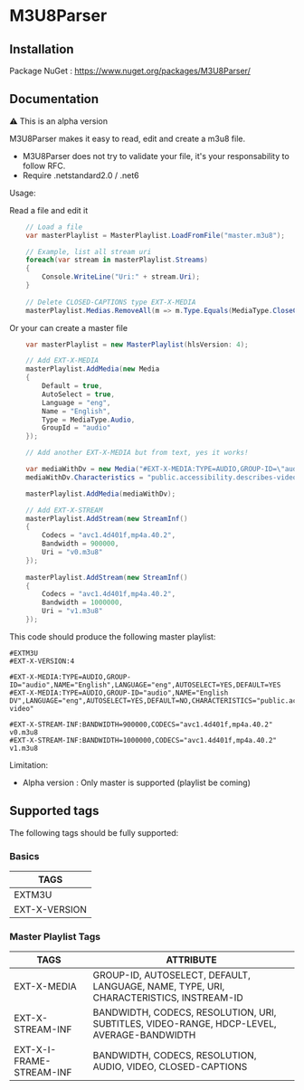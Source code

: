 # M3U8Parser

## Installation
Package NuGet : https://www.nuget.org/packages/M3U8Parser/

## Documentation
⚠️ This is an alpha version

M3U8Parser makes it easy to read, edit and create a m3u8 file. 
* M3U8Parser does not try to validate your file, it's your responsability to follow RFC.
* Require .netstandard2.0 / .net6

Usage:

Read a file and edit it
```csharp
    // Load a file
    var masterPlaylist = MasterPlaylist.LoadFromFile("master.m3u8");

    // Example, list all stream uri
    foreach(var stream in masterPlaylist.Streams)
    {
        Console.WriteLine("Uri:" + stream.Uri);
    }
    
    // Delete CLOSED-CAPTIONS type EXT-X-MEDIA
    masterPlaylist.Medias.RemoveAll(m => m.Type.Equals(MediaType.CloseCaptions));
```

Or your can create a master file
```csharp
    var masterPlaylist = new MasterPlaylist(hlsVersion: 4);

    // Add EXT-X-MEDIA
    masterPlaylist.AddMedia(new Media
    {
        Default = true,
        AutoSelect = true,
        Language = "eng",
        Name = "English",
        Type = MediaType.Audio,
        GroupId = "audio"
    });

    // Add another EXT-X-MEDIA but from text, yes it works!

    var mediaWithDv = new Media("#EXT-X-MEDIA:TYPE=AUDIO,GROUP-ID=\"audio\",NAME=\"English DV\",LANGUAGE=\"eng\",AUTOSELECT=YES,DEFAULT=NO");
    mediaWithDv.Characteristics = "public.accessibility.describes-video";

    masterPlaylist.AddMedia(mediaWithDv);

    // Add EXT-X-STREAM
    masterPlaylist.AddStream(new StreamInf()
    {
        Codecs = "avc1.4d401f,mp4a.40.2",
        Bandwidth = 900000,
        Uri = "v0.m3u8"
    });
    
    masterPlaylist.AddStream(new StreamInf()
    {
        Codecs = "avc1.4d401f,mp4a.40.2",
        Bandwidth = 1000000,
        Uri = "v1.m3u8"
    });
```

This code should produce the following master playlist:
```
#EXTM3U
#EXT-X-VERSION:4

#EXT-X-MEDIA:TYPE=AUDIO,GROUP-ID="audio",NAME="English",LANGUAGE="eng",AUTOSELECT=YES,DEFAULT=YES
#EXT-X-MEDIA:TYPE=AUDIO,GROUP-ID="audio",NAME="English DV",LANGUAGE="eng",AUTOSELECT=YES,DEFAULT=NO,CHARACTERISTICS="public.accessibility.describes-video"

#EXT-X-STREAM-INF:BANDWIDTH=900000,CODECS="avc1.4d401f,mp4a.40.2"
v0.m3u8
#EXT-X-STREAM-INF:BANDWIDTH=1000000,CODECS="avc1.4d401f,mp4a.40.2"
v1.m3u8
```

Limitation: 
* Alpha version : Only master is supported (playlist be coming)


## Supported tags
The following tags should be fully supported:

### Basics
| TAGS  |
| ------------- |
| EXTM3U |
| EXT-X-VERSION |

### Master Playlist Tags
| TAGS  | ATTRIBUTE                                                                                                           |
| ------------- |---------------------------------------------------------------------------------------------------------------------|
| EXT-X-MEDIA  | GROUP-ID, AUTOSELECT, DEFAULT, LANGUAGE, NAME, TYPE, URI, CHARACTERISTICS, INSTREAM-ID                              |
| EXT-X-STREAM-INF  | BANDWIDTH, CODECS, RESOLUTION, URI,  SUBTITLES, VIDEO-RANGE, HDCP-LEVEL, AVERAGE-BANDWIDTH                                                                                  |
| EXT-X-I-FRAME-STREAM-INF  | BANDWIDTH, CODECS, RESOLUTION, AUDIO, VIDEO, CLOSED-CAPTIONS |

